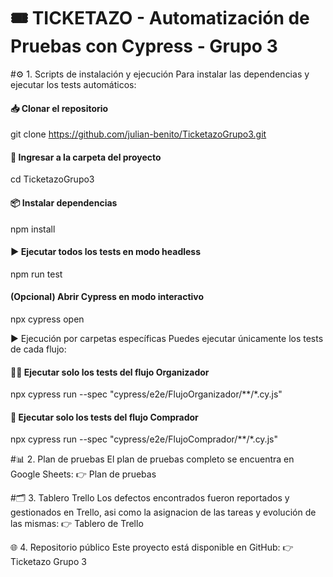 # 🎟️ **TICKETAZO - Automatización de Pruebas con Cypress - Grupo 3**

#⚙️ 1. Scripts de instalación y ejecución
Para instalar las dependencias y ejecutar los tests automáticos:

  #### 📥 Clonar el repositorio
  git clone https://github.com/julian-benito/TicketazoGrupo3.git

  #### 📂 Ingresar a la carpeta del proyecto
  cd TicketazoGrupo3

  #### 📦 Instalar dependencias
  npm install

  #### ▶️ Ejecutar todos los tests en modo headless
  npm run test

  #### (Opcional) Abrir Cypress en modo interactivo
  npx cypress open

  ▶️ Ejecución por carpetas específicas
  Puedes ejecutar únicamente los tests de cada flujo:

  #### 🧑‍💼 Ejecutar solo los tests del flujo Organizador
  npx cypress run --spec "cypress/e2e/FlujoOrganizador/**/*.cy.js"

  #### 🛒 Ejecutar solo los tests del flujo Comprador
  npx cypress run --spec "cypress/e2e/FlujoComprador/**/*.cy.js"
  
#📊 2. Plan de pruebas
  El plan de pruebas completo se encuentra en Google Sheets:
  👉 Plan de pruebas

#🗂️ 3. Tablero Trello
  Los defectos encontrados fueron reportados y gestionados en Trello, asi como la asignacion de las tareas y evolución de las mismas:
  👉 Tablero de Trello

🌐 4. Repositorio público
  Este proyecto está disponible en GitHub:
  👉 Ticketazo Grupo 3
